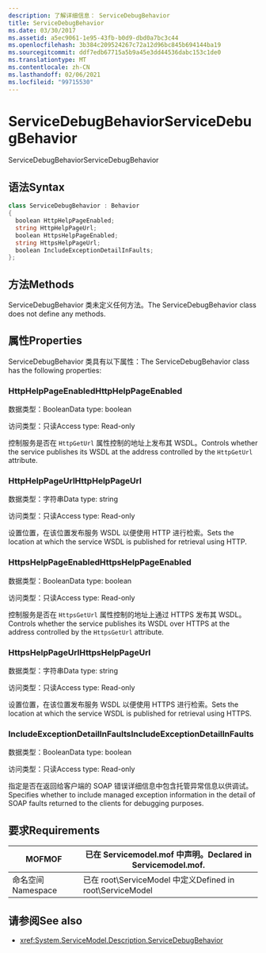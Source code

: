 ```yaml
---
description: 了解详细信息： ServiceDebugBehavior
title: ServiceDebugBehavior
ms.date: 03/30/2017
ms.assetid: a5ec9061-1e95-43fb-b0d9-dbd0a7bc3c44
ms.openlocfilehash: 3b384c209524267c72a12d96bc845b694144ba19
ms.sourcegitcommit: ddf7edb67715a5b9a45e3dd44536dabc153c1de0
ms.translationtype: MT
ms.contentlocale: zh-CN
ms.lasthandoff: 02/06/2021
ms.locfileid: "99715530"
---
```

# <a name="servicedebugbehavior"></a><span data-ttu-id="10beb-103">ServiceDebugBehavior</span><span class="sxs-lookup"><span data-stu-id="10beb-103">ServiceDebugBehavior</span></span>

<span data-ttu-id="10beb-104">ServiceDebugBehavior</span><span class="sxs-lookup"><span data-stu-id="10beb-104">ServiceDebugBehavior</span></span>  
  
## <a name="syntax"></a><span data-ttu-id="10beb-105">语法</span><span class="sxs-lookup"><span data-stu-id="10beb-105">Syntax</span></span>  
  
```csharp
class ServiceDebugBehavior : Behavior  
{  
  boolean HttpHelpPageEnabled;  
  string HttpHelpPageUrl;  
  boolean HttpsHelpPageEnabled;  
  string HttpsHelpPageUrl;  
  boolean IncludeExceptionDetailInFaults;  
};  
```  
  
## <a name="methods"></a><span data-ttu-id="10beb-106">方法</span><span class="sxs-lookup"><span data-stu-id="10beb-106">Methods</span></span>  

 <span data-ttu-id="10beb-107">ServiceDebugBehavior 类未定义任何方法。</span><span class="sxs-lookup"><span data-stu-id="10beb-107">The ServiceDebugBehavior class does not define any methods.</span></span>  
  
## <a name="properties"></a><span data-ttu-id="10beb-108">属性</span><span class="sxs-lookup"><span data-stu-id="10beb-108">Properties</span></span>  

 <span data-ttu-id="10beb-109">ServiceDebugBehavior 类具有以下属性：</span><span class="sxs-lookup"><span data-stu-id="10beb-109">The ServiceDebugBehavior class has the following properties:</span></span>  
  
### <a name="httphelppageenabled"></a><span data-ttu-id="10beb-110">HttpHelpPageEnabled</span><span class="sxs-lookup"><span data-stu-id="10beb-110">HttpHelpPageEnabled</span></span>  

 <span data-ttu-id="10beb-111">数据类型：Boolean</span><span class="sxs-lookup"><span data-stu-id="10beb-111">Data type: boolean</span></span>  
  
 <span data-ttu-id="10beb-112">访问类型：只读</span><span class="sxs-lookup"><span data-stu-id="10beb-112">Access type: Read-only</span></span>  
  
 <span data-ttu-id="10beb-113">控制服务是否在 `HttpGetUrl` 属性控制的地址上发布其 WSDL。</span><span class="sxs-lookup"><span data-stu-id="10beb-113">Controls whether the service publishes its WSDL at the address controlled by the `HttpGetUrl` attribute.</span></span>  
  
### <a name="httphelppageurl"></a><span data-ttu-id="10beb-114">HttpHelpPageUrl</span><span class="sxs-lookup"><span data-stu-id="10beb-114">HttpHelpPageUrl</span></span>  

 <span data-ttu-id="10beb-115">数据类型：字符串</span><span class="sxs-lookup"><span data-stu-id="10beb-115">Data type: string</span></span>  
  
 <span data-ttu-id="10beb-116">访问类型：只读</span><span class="sxs-lookup"><span data-stu-id="10beb-116">Access type: Read-only</span></span>  
  
 <span data-ttu-id="10beb-117">设置位置，在该位置发布服务 WSDL 以便使用 HTTP 进行检索。</span><span class="sxs-lookup"><span data-stu-id="10beb-117">Sets the location at which the service WSDL is published for retrieval using HTTP.</span></span>  
  
### <a name="httpshelppageenabled"></a><span data-ttu-id="10beb-118">HttpsHelpPageEnabled</span><span class="sxs-lookup"><span data-stu-id="10beb-118">HttpsHelpPageEnabled</span></span>  

 <span data-ttu-id="10beb-119">数据类型：Boolean</span><span class="sxs-lookup"><span data-stu-id="10beb-119">Data type: boolean</span></span>  
  
 <span data-ttu-id="10beb-120">访问类型：只读</span><span class="sxs-lookup"><span data-stu-id="10beb-120">Access type: Read-only</span></span>  
  
 <span data-ttu-id="10beb-121">控制服务是否在 `HttpsGetUrl` 属性控制的地址上通过 HTTPS 发布其 WSDL。</span><span class="sxs-lookup"><span data-stu-id="10beb-121">Controls whether the service publishes its WSDL over HTTPS at the address controlled by the `HttpsGetUrl` attribute.</span></span>  
  
### <a name="httpshelppageurl"></a><span data-ttu-id="10beb-122">HttpsHelpPageUrl</span><span class="sxs-lookup"><span data-stu-id="10beb-122">HttpsHelpPageUrl</span></span>  

 <span data-ttu-id="10beb-123">数据类型：字符串</span><span class="sxs-lookup"><span data-stu-id="10beb-123">Data type: string</span></span>  
  
 <span data-ttu-id="10beb-124">访问类型：只读</span><span class="sxs-lookup"><span data-stu-id="10beb-124">Access type: Read-only</span></span>  
  
 <span data-ttu-id="10beb-125">设置位置，在该位置发布服务 WSDL 以便使用 HTTPS 进行检索。</span><span class="sxs-lookup"><span data-stu-id="10beb-125">Sets the location at which the service WSDL is published for retrieval using HTTPS.</span></span>  
  
### <a name="includeexceptiondetailinfaults"></a><span data-ttu-id="10beb-126">IncludeExceptionDetailInFaults</span><span class="sxs-lookup"><span data-stu-id="10beb-126">IncludeExceptionDetailInFaults</span></span>  

 <span data-ttu-id="10beb-127">数据类型：Boolean</span><span class="sxs-lookup"><span data-stu-id="10beb-127">Data type: boolean</span></span>  
  
 <span data-ttu-id="10beb-128">访问类型：只读</span><span class="sxs-lookup"><span data-stu-id="10beb-128">Access type: Read-only</span></span>  
  
 <span data-ttu-id="10beb-129">指定是否在返回给客户端的 SOAP 错误详细信息中包含托管异常信息以供调试。</span><span class="sxs-lookup"><span data-stu-id="10beb-129">Specifies whether to include managed exception information in the detail of SOAP faults returned to the clients for debugging purposes.</span></span>  
  
## <a name="requirements"></a><span data-ttu-id="10beb-130">要求</span><span class="sxs-lookup"><span data-stu-id="10beb-130">Requirements</span></span>  
  
|<span data-ttu-id="10beb-131">MOF</span><span class="sxs-lookup"><span data-stu-id="10beb-131">MOF</span></span>|<span data-ttu-id="10beb-132">已在 Servicemodel.mof 中声明。</span><span class="sxs-lookup"><span data-stu-id="10beb-132">Declared in Servicemodel.mof.</span></span>|  
|---------|-----------------------------------|  
|<span data-ttu-id="10beb-133">命名空间</span><span class="sxs-lookup"><span data-stu-id="10beb-133">Namespace</span></span>|<span data-ttu-id="10beb-134">已在 root\ServiceModel 中定义</span><span class="sxs-lookup"><span data-stu-id="10beb-134">Defined in root\ServiceModel</span></span>|  
  
## <a name="see-also"></a><span data-ttu-id="10beb-135">请参阅</span><span class="sxs-lookup"><span data-stu-id="10beb-135">See also</span></span>

- <xref:System.ServiceModel.Description.ServiceDebugBehavior>
